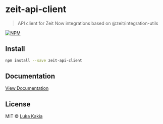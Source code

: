 # zeit-api-client

> API client for Zeit Now integrations based on @zeit/integration-utils


[![NPM](https://img.shields.io/npm/v/zeit-api-client.svg)](https://www.npmjs.com/package/zeit-api-client)

## Install

```bash
npm install --save zeit-api-client
```

## Documentation
[View Documentation](https://zeit-api-client-docs.lilo.now.sh/)


## License

MIT © [Luka Kakia](https://github.com/manguluka)
